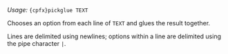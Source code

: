 *Usage:* `{cpfx}pickglue TEXT`

Chooses an option from each line of `TEXT` and glues the result together.

Lines are delimited using newlines; options within a line are delimited using the pipe character `|`.

